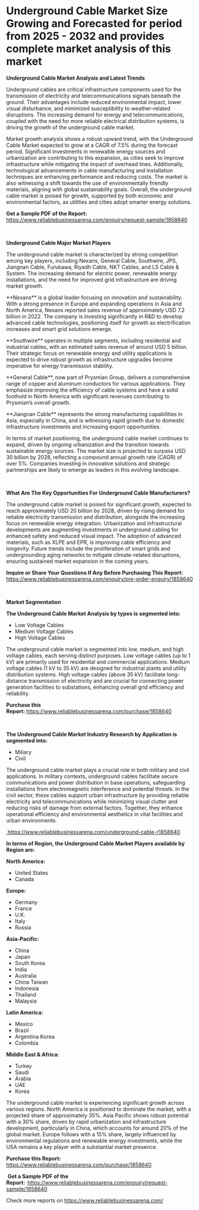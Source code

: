 <p><h1>Underground Cable Market Size Growing and Forecasted for period from 2025 - 2032 and provides complete market analysis of this market</h1></p><p><strong>Underground Cable Market Analysis and Latest Trends</strong></p>
<p><p>Underground cables are critical infrastructure components used for the transmission of electricity and telecommunications signals beneath the ground. Their advantages include reduced environmental impact, lower visual disturbance, and minimized susceptibility to weather-related disruptions. The increasing demand for energy and telecommunications, coupled with the need for more reliable electrical distribution systems, is driving the growth of the underground cable market.</p><p>Market growth analysis shows a robust upward trend, with the Underground Cable Market expected to grow at a CAGR of 7.5% during the forecast period. Significant investments in renewable energy sources and urbanization are contributing to this expansion, as cities seek to improve infrastructure while mitigating the impact of overhead lines. Additionally, technological advancements in cable manufacturing and installation techniques are enhancing performance and reducing costs. The market is also witnessing a shift towards the use of environmentally friendly materials, aligning with global sustainability goals. Overall, the underground cable market is poised for growth, supported by both economic and environmental factors, as utilities and cities adopt smarter energy solutions.</p></p>
<p><strong>Get a Sample PDF of the Report:&nbsp;</strong> <a href="https://www.reliablebusinessarena.com/enquiry/request-sample/1858640?utm_campaign=2315&utm_medium=2&utm_source=Github&utm_content=ia&utm_term=19022025&utm_id=underground-cable">https://www.reliablebusinessarena.com/enquiry/request-sample/1858640</a></p>
<p>&nbsp;</p>
<p><strong>Underground Cable Major Market Players</strong></p>
<p><p>The underground cable market is characterized by strong competition among key players, including Nexans, General Cable, Southwire, JPS, Jiangnan Cable, Furukawa, Riyadh Cable, NKT Cables, and LS Cable & System. The increasing demand for electric power, renewable energy installations, and the need for improved grid infrastructure are driving market growth.</p><p>**Nexans** is a global leader focusing on innovation and sustainability. With a strong presence in Europe and expanding operations in Asia and North America, Nexans reported sales revenue of approximately USD 7.2 billion in 2022. The company is investing significantly in R&D to develop advanced cable technologies, positioning itself for growth as electrification increases and smart grid solutions emerge.</p><p>**Southwire** operates in multiple segments, including residential and industrial cables, with an estimated sales revenue of around USD 5 billion. Their strategic focus on renewable energy and utility applications is expected to drive robust growth as infrastructure upgrades become imperative for energy transmission stability.</p><p>**General Cable**, now part of Prysmian Group, delivers a comprehensive range of copper and aluminum conductors for various applications. They emphasize improving the efficiency of cable systems and have a solid foothold in North America with significant revenues contributing to Prysmian’s overall growth.</p><p>**Jiangnan Cable** represents the strong manufacturing capabilities in Asia, especially in China, and is witnessing rapid growth due to domestic infrastructure investments and increasing export opportunities.</p><p>In terms of market positioning, the underground cable market continues to expand, driven by ongoing urbanization and the transition towards sustainable energy sources. The market size is projected to surpass USD 30 billion by 2028, reflecting a compound annual growth rate (CAGR) of over 5%. Companies investing in innovative solutions and strategic partnerships are likely to emerge as leaders in this evolving landscape.</p></p>
<p>&nbsp;</p>
<p><strong>What Are The Key Opportunities For Underground Cable Manufacturers?</strong></p>
<p><p>The underground cable market is poised for significant growth, expected to reach approximately USD 20 billion by 2028, driven by rising demand for reliable electricity transmission and distribution, alongside the increasing focus on renewable energy integration. Urbanization and infrastructural developments are augmenting investments in underground cabling for enhanced safety and reduced visual impact. The adoption of advanced materials, such as XLPE and EPR, is improving cable efficiency and longevity. Future trends include the proliferation of smart grids and undergrounding aging networks to mitigate climate-related disruptions, ensuring sustained market expansion in the coming years.</p></p>
<p><strong>Inquire or Share Your Questions If Any Before Purchasing This Report:</strong> <a href="https://www.reliablebusinessarena.com/enquiry/pre-order-enquiry/1858640?utm_campaign=2315&utm_medium=2&utm_source=Github&utm_content=ia&utm_term=19022025&utm_id=underground-cable">https://www.reliablebusinessarena.com/enquiry/pre-order-enquiry/1858640</a></p>
<p>&nbsp;</p>
<p><strong>Market Segmentation</strong></p>
<p><strong>The Underground Cable Market Analysis by types is segmented into:</strong></p>
<p><ul><li>Low Voltage Cables</li><li>Medium Voltage Cables</li><li>High Voltage Cables</li></ul></p>
<p><p>The underground cable market is segmented into low, medium, and high voltage cables, each serving distinct purposes. Low voltage cables (up to 1 kV) are primarily used for residential and commercial applications. Medium voltage cables (1 kV to 35 kV) are designed for industrial plants and utility distribution systems. High voltage cables (above 35 kV) facilitate long-distance transmission of electricity and are crucial for connecting power generation facilities to substations, enhancing overall grid efficiency and reliability.</p></p>
<p><strong>Purchase this Report:&nbsp;</strong><a href="https://www.reliablebusinessarena.com/purchase/1858640?utm_campaign=2315&utm_medium=2&utm_source=Github&utm_content=ia&utm_term=19022025&utm_id=underground-cable">https://www.reliablebusinessarena.com/purchase/1858640</a></p>
<p>&nbsp;</p>
<p><strong>The Underground Cable Market Industry Research by Application is segmented into:</strong></p>
<p><ul><li>Miliary</li><li>Civil</li></ul></p>
<p><p>The underground cable market plays a crucial role in both military and civil applications. In military contexts, underground cables facilitate secure communications and power distribution in base operations, safeguarding installations from electromagnetic interference and potential threats. In the civil sector, these cables support urban infrastructure by providing reliable electricity and telecommunications while minimizing visual clutter and reducing risks of damage from external factors. Together, they enhance operational efficiency and environmental aesthetics in vital facilities and urban environments.</p></p>
<p><a href="https://www.reliablebusinessarena.com/underground-cable-r1858640?utm_campaign=2315&utm_medium=2&utm_source=Github&utm_content=ia&utm_term=19022025&utm_id=underground-cable">&nbsp;https://www.reliablebusinessarena.com/underground-cable-r1858640</a></p>
<p><strong>In terms of Region, the Underground Cable Market Players available by Region are:</strong></p>
<p>
    <p> <strong> North America: </strong>
        <ul>
            <li>United States</li>
            <li>Canada</li>
        </ul>
        </p> 
    <p> <strong> Europe: </strong>
        <ul>
            <li>Germany</li>
            <li>France</li>
            <li>U.K.</li>
            <li>Italy</li>
            <li>Russia</li>
        </ul>
        </p> 
    <p> <strong> Asia-Pacific: </strong>
        <ul>
            <li>China</li>
            <li>Japan</li>
            <li>South Korea</li>
            <li>India</li>
            <li>Australia</li>
            <li>China Taiwan</li>
            <li>Indonesia</li>
            <li>Thailand</li>
            <li>Malaysia</li>
        </ul>
        </p> 
    <p> <strong> Latin America: </strong>
        <ul>
            <li>Mexico</li>
            <li>Brazil</li>
            <li>Argentina Korea</li>
            <li>Colombia</li>
        </ul>
        </p> 
    <p> <strong> Middle East & Africa: </strong>
        <ul>
            <li>Turkey</li>
            <li>Saudi</li>
            <li>Arabia</li>
            <li>UAE</li>
            <li>Korea</li>
        </ul>
    </p>
    </p>
<p><p>The underground cable market is experiencing significant growth across various regions. North America is positioned to dominate the market, with a projected share of approximately 35%. Asia Pacific shows robust potential with a 30% share, driven by rapid urbanization and infrastructure development, particularly in China, which accounts for around 20% of the global market. Europe follows with a 15% share, largely influenced by environmental regulations and renewable energy investments, while the USA remains a key player with a substantial market presence.</p></p>
<p><strong>Purchase this Report: </strong><a href="https://www.reliablebusinessarena.com/purchase/1858640?utm_campaign=2315&utm_medium=2&utm_source=Github&utm_content=ia&utm_term=19022025&utm_id=underground-cable">https://www.reliablebusinessarena.com/purchase/1858640</a></p>
<p>&nbsp;<strong>Get a Sample PDF of the Report:&nbsp;&nbsp;</strong><a href="https://www.reliablebusinessarena.com/enquiry/request-sample/1858640?utm_campaign=2315&utm_medium=2&utm_source=Github&utm_content=ia&utm_term=19022025&utm_id=underground-cable">https://www.reliablebusinessarena.com/enquiry/request-sample/1858640</a></p>
<p><strong></strong></p>
<p>Check more reports on <a href="https://www.reliablebusinessarena.com/?utm_campaign=2315&utm_medium=2&utm_source=Github&utm_content=ia&utm_term=19022025&utm_id=underground-cable">https://www.reliablebusinessarena.com/</a></p>